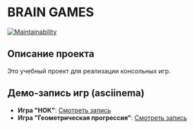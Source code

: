 # BRAIN GAMES

[![Maintainability](https://api.codeclimate.com/v1/badges/5baadd39ac25b961b1e5/maintainability)](https://codeclimate.com/github/vevdokimovm/Console_Games/maintainability)

## Описание проекта
Это учебный проект для реализации консольных игр.

## Демо-запись игр (asciinema)

- **Игра "НОК"**: [Смотреть запись](https://asciinema.org/a/WGFxBckUS9ot48MgedeO1bYLu)
- **Игра "Геометрическая прогрессия"**: [Смотреть запись](https://asciinema.org/a/JMMj0OZYOo4ZN79lFJ8jFDJGY)
